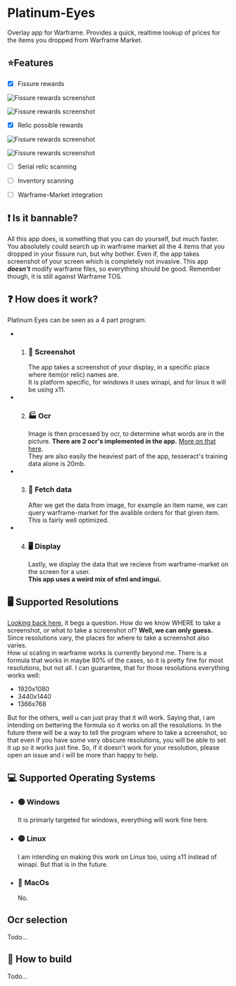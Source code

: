 # Platinum-Eyes
Overlay app for Warframe. Provides a quick, realtime lookup of prices for the items you dropped from Warframe Market.


## ⭐Features
- [x] Fissure rewards
 

![Fissure rewards screenshot](relicRewards1.png "1")

![Fissure rewards screenshot](relicRewards2.png "2")



- [x] Relic possible rewards


![Fissure rewards screenshot](relicTitleScreenshot1.png "3")

![Fissure rewards screenshot](relicTitleScreenshot2.png "4")

- [ ] Serial relic scanning

- [ ] Inventory scanning
- [ ] Warframe-Market integration


## ❗ Is it bannable?
All this app does, is something that you can do yourself, but much faster. You absolutely could search up in warframe market all the 4 items that you dropped in your fissure run, but why bother. Even if, the app takes screenshot of your screen which is completely not invasive. This app ***doesn't*** modify warframe files, so everything should be good. Remember though, it is still against Warframe TOS.

## ❓ How does it work?
Platinum Eyes can be seen as a 4 part program.
- 1. ### 📸 Screenshot
     The app takes a screenshot of your display, in a specific place where item(or relic) names are.\
     It is platform specific, for windows it uses winapi, and for linux it will be using x11.
     
- 2. ### 🏭 Ocr
     Image is then processed by ocr, to determine what words are in the picture. **There are 2 ocr's implemented in the app.** [More on that here](#ocr-selection).\
     They are also easily the heaviest part of the app, tesseract's training data alone is 20mb.
     
- 3. ### 🚚 Fetch data
     After we get the data from image, for example an item name, we can query warframe-market for the avalible orders for that given item.\
     This is fairly well optimized.
     
- 4. ### 🖥️ Display
     Lastly, we display the data that we recieve from warframe-market on the screen for a user.\
     **This app uses a weird mix of sfml and imgui.**


## 🖥️ Supported Resolutions
[Looking back here,](#screenshot) it begs a question. How do we know WHERE to take a screenshot, or what to take a screenshot of? **Well, we can only guess.** Since resolutions vary, the places for where to take a screenshot also varies.\
How ui scaling in warframe works is currently beyond me. There is a formula that works in maybe 80% of the cases, so it is pretty fine for most resolutions, but not all. I can guarantee, that for those resolutions everything works well:
- 1920x1080
- 3440x1440
- 1366x768

But for the others, well u can just pray that it will work. Saying that, i am intending on bettering the formula so it works on all the resolutions. In the future there will be a way to tell the program where to take a screenshot, so that even if you have some very obscure resolutions, you will be able to set it up so it works just fine. So, if it doesn't work for your resolution, please open an issue and i will be more than happy to help.
  
## 💻 Supported Operating Systems

- ### 🟢 Windows
  It is primarly targeted for windows, everything will work fine here.

- ### 🟡 Linux
  I am intending on making this work on Linux too, using x11 instead of winapi. But that is in the future.
- ### 🔴 MacOs
  No.

## Ocr selection

Todo...

## 🔧 How to build

Todo...


        
